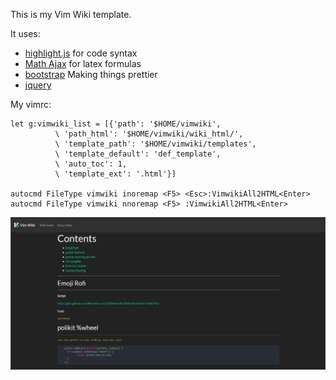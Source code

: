 This is my Vim Wiki template.

It uses:

- [highlight.js](https://highlightjs.org/) for code syntax
- [Math Ajax](https://www.mathjax.org/) for latex formulas
- [bootstrap](https://getbootstrap.com/) Making things prettier
- [jquery](https://jquery.com/)

My vimrc:

```vim
let g:vimwiki_list = [{'path': '$HOME/vimwiki',
		  \ 'path_html': '$HOME/vimwiki/wiki_html/',
		  \ 'template_path': '$HOME/vimwiki/templates',
		  \ 'template_default': 'def_template',
		  \ 'auto_toc': 1,
		  \ 'template_ext': '.html'}]

autocmd FileType vimwiki inoremap <F5> <Esc>:VimwikiAll2HTML<Enter>
autocmd FileType vimwiki nnoremap <F5> :VimwikiAll2HTML<Enter>
```

![Example](example.jpg "Example")
